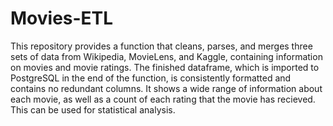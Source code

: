 # Movies-ETL

This repository provides a function that cleans, parses, and merges three sets of data from Wikipedia, MovieLens, and Kaggle, containing information on movies and movie ratings. The finished dataframe, which is imported to PostgreSQL in the end of the function, is consistently formatted and contains no redundant columns. It shows a wide range of information about each movie, as well as a count of each rating that the movie has recieved. This can be used for statistical analysis.
